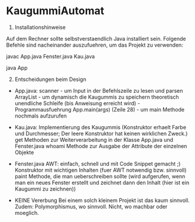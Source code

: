 # KaugummiAutomat

1. Installationshinweise

Auf dem Rechner sollte selbstverstaendlich Java installiert sein.
Folgende Befehle sind nacheinander auszufuehren, um das Projekt zu verwenden:

javac App.java Fenster.java Kau.java

java App

2. Entscheidungen beim Design

- App.java:
  scanner - um Input in der Befehlszeile zu lesen und parsen
  ArrayList - um dynamisch die Kaugummis zu speichern
  theoretisch unendliche Schleife (bis Anweisung erreicht wird) - Programmausfuehrung
  App.main(args) (Zeile 28) - um main Methode nochmals aufzurufen

- Kau.java:
  Implementierung des Kaugummis (Konstruktor erhaelt Farbe und Durchmesser; Der leere Konstruktor hat keinen wirklichen Zweck.)
  get Methoden zur Weiterverarbeitung in der Klasse App.java und Fenster.java
  whoami Methode zur Ausgabe der Attribute der einzelnen Objekte

- Fenster.java
  AWT: einfach, schnell und mit Code Snippet gemacht ;)
  Konstruktor mit wichtigen Inhalten (fuer AWT notwendig bzw. sinnvoll)
  paint Methode, die man ueberschreiben sollte (wird aufgerufen, wenn man ein neues Fenster erstellt und zeichnet dann den Inhalt (hier ist ein Kaugummi zu zeichnen))

- KEINE Vererbung
  Bei einem solch kleinem Projekt ist das kaum sinnvoll.
  Zudem: Polymorphismus, wo sinnvoll. Nicht, wo machbar oder moeglich.
